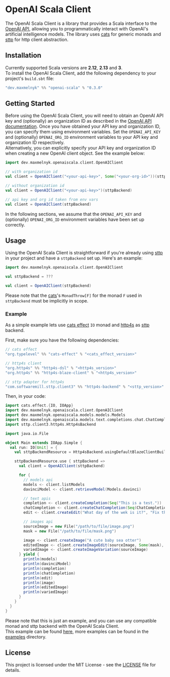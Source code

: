 # OpenAI Scala Client
The OpenAI Scala Client is a library that provides a Scala interface to the [OpenAI API](https://platform.openai.com/docs),
allowing you to programmatically interact with OpenAI's artificial intelligence models.
The library uses [cats](https://typelevel.org/cats/) for generic monads
and [sttp](https://sttp.softwaremill.com/en/latest/) for http client abstraction.

## Installation
Currently supported Scala versions are **2.12**, **2.13** and **3**.  
To install the OpenAI Scala Client, add the following dependency to your project's `build.sbt` file:
```scala
"dev.maxmelnyk" %% "openai-scala" % "0.3.0"
```

## Getting Started
Before using the OpenAI Scala Client, you will need to obtain an OpenAI API key
and (optionally) an organization ID as described in the [OpenAI API documentation](https://platform.openai.com/account/api-keys).
Once you have obtained your API key and organization ID, you can specify them using environment variables.
Set the `OPENAI_API_KEY` and (optionally) `OPENAI_ORG_ID` environment variables to your API key and organization ID respectively.  
Alternatively, you can explicitly specify your API key and organization ID when creating a new OpenAI client object.
See the example below:
```scala
import dev.maxmelnyk.openaiscala.client.OpenAIClient

// with organization id
val client = OpenAIClient("<your-api-key>", Some("<your-org-id>"))(sttpBackend)

// without organization id
val client = OpenAIClient("<your-api-key>")(sttpBackend)

// api key and org id taken from env vars
val client = OpenAIClient(sttpBackend)
```
In the following sections, we assume that the `OPENAI_API_KEY` and (optionally) `OPENAI_ORG_ID` environment variables have been set up correctly.

## Usage
Using the OpenAI Scala Client is straightforward if you're already using [sttp](https://sttp.softwaremill.com/en/latest/) in your project
and have a `sttpBackend` set up. Here's an example:
```scala
import dev.maxmelnyk.openaiscala.client.OpenAIClient

val sttpBackend = ???

val client = OpenAIClient(sttpBackend)
```
Please note that the [cats](https://typelevel.org/cats/)'s `MonadThrow[F]` for the monad `F` used in `sttpBackend` must be implicitly in scope.

### Example
As a simple example lets use [cats effect](https://typelevel.org/cats-effect/docs/getting-started) `IO` monad
and [http4s](https://github.com/http4s/http4s) as [sttp](https://sttp.softwaremill.com/en/latest/) backend.

First, make sure you have the following dependencies:
```scala
// cats effect
"org.typelevel" %% "cats-effect" % "<cats_effect_version>"

// http4s client
"org.http4s" %% "http4s-dsl" % "<http4s_version>"
"org.http4s" %% "http4s-blaze-client" % "<http4s_version>"

// sttp adapter for http4s
"com.softwaremill.sttp.client3" %% "http4s-backend" % "<sttp_version>"
```

Then, in your code:
```scala
import cats.effect.{IO, IOApp}
import dev.maxmelnyk.openaiscala.client.OpenAIClient
import dev.maxmelnyk.openaiscala.models.models.Models
import dev.maxmelnyk.openaiscala.models.text.completions.chat.ChatCompletion
import sttp.client3.http4s.Http4sBackend

import java.io.File

object Main extends IOApp.Simple {
  val run: IO[Unit] = {
    val sttpBackendResource = Http4sBackend.usingDefaultBlazeClientBuilder[IO]()

    sttpBackendResource.use { sttpBackend =>
      val client = OpenAIClient(sttpBackend)

      for {
        // models api
        models <- client.listModels
        davinciModel <- client.retrieveModel(Models.davinci)

        // text apis
        completion <- client.createCompletion(Seq("This is a test."))
        chatCompletion <- client.createChatCompletion(Seq(ChatCompletion.Message(ChatCompletion.Message.Role.User, "Hello!")))
        edit <- client.createEdit("What day of the wek is it?", "Fix the spelling mistakes")

        // images api
        sourceImage = new File("/path/to/file/image.png")
        mask = new File("/path/to/file/mask.png")

        image <- client.createImage("A cute baby sea otter")
        editedImage <- client.createImageEdit(sourceImage, Some(mask), "A cute baby sea otter wearing a beret")
        variedImage <- client.createImageVariation(sourceImage)
      } yield {
        println(models)
        println(davinciModel)
        println(completion)
        println(chatCompletion)
        println(edit)
        println(image)
        println(editedImage)
        println(variedImage)
      }
    }
  }
}
```
Please note that this is just an example, and you can use any compatible monad and sttp backend with the OpenAI Scala Client.  
This example can be found [here](examples/cats-effect-http4s), more examples can be found in the [examples](examples) directory.

## License
This project is licensed under the MIT License - see the [LICENSE](LICENSE) file for details.
